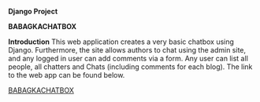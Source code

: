 
**Django Project**


**BABAGKACHATBOX**

**Introduction**
This web application creates a very basic chatbox using Django. Furthermore, the site allows authors to chat using the admin site, and any logged in user can add comments via a form. Any user can list all people, all chatters and Chats (including comments for each blog).
The link to the web app can be found below.
<br>

[BABAGKACHATBOX](https://babagkachatbox.herokuapp.com/)
</br>
